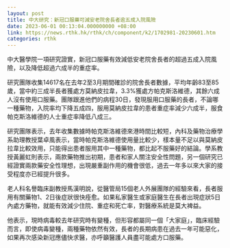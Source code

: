 ```yaml
---
layout: post
title: 中大研究：新冠口服藥可減安老院舍長者逾五成入院風險
date: 2023-06-01 00:13:04.000000000 +08:00
link: https://news.rthk.hk/rthk/ch/component/k2/1702981-20230601.htm
categories: rthk
---
```


中大醫學院一項研究證實，新冠口服藥有效減低安老院舍長者的超過五成入院風險，以及降低超過六成半的重症率。

研究團隊收集14617名在去年2至3月期間確診的院舍長者數據，平均年齡83至85歲，當中約三成半長者獲處方莫納皮拉韋，3.3%獲處方帕克斯洛維德，其餘六成人沒有使用口服藥。團隊跟進他們的病程30日，發現服用口服藥的長者，不論哪一種藥物，入院率均下降五成四，服用莫納皮拉韋的患者重症率減少六成半，服食帕克斯洛維德的人士重症率降低八成三。

研究團隊表示，去年收集數據時帕克斯洛維德來港時間比較短，內科及藥物治療學系助理教授葉卓風表示，當時帕克斯洛維德使用量比較少，樣本量不足以與莫納皮拉韋比較效用，只能得出患者服用其中一種藥物，都比起不服藥好的結論。學系教授黃麗虹則表示，兩款藥物推出初期，患者和家人關注安全性問題，另一個研究已經證實兩款藥安全性理想，出現嚴重副作用的機會很低，過去一年多以來大家的接受程度亦已經提升很多。

老人科名譽臨床副教授馬漢明說，從醫管局15個老人外展團隊的經驗來看，長者服用有關藥物1、2日後症狀很快痊愈。如果私家醫生或家庭醫生在長者出現症狀5日內處方藥物，就能有效減少住院、重症和死亡率，對醫療系統是莫大裨益。

他表示，現時病毒較去年研究時有變種，但形容都屬同一個「大家庭」，臨床經驗而言，即使病毒變種，兩種藥物依然有效，長者的長期病患在過去一年可能惡化，如果再次感染新冠應儘快求醫，亦呼籲醫護人員盡可能處方口服藥。
